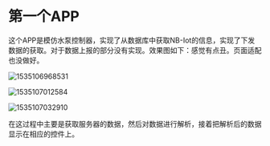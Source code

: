 # 第一个APP

这个APP是模仿水泵控制器，实现了从数据库中获取NB-Iot的信息，实现了下发数据的获取。对于数据上报的部分没有实现。效果图如下：感觉有点丑。页面适配也没做好。

![1535106968531](C:\Users\RD007\AppData\Local\Temp\1535106968531.png)

![1535107012584](C:\Users\RD007\AppData\Local\Temp\1535107012584.png)

![1535107032910](C:\Users\RD007\AppData\Local\Temp\1535107032910.png)

在这过程中主要是获取服务器的数据，然后对数据进行解析，接着把解析后的数据显示在相应的控件上。